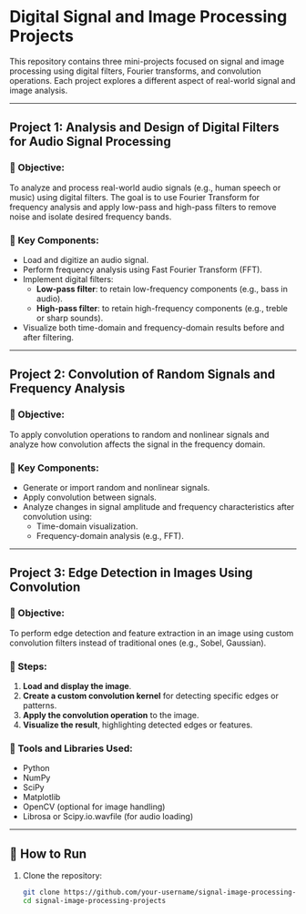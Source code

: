 # Digital Signal and Image Processing Projects

This repository contains three mini-projects focused on signal and image processing using digital filters, Fourier transforms, and convolution operations. Each project explores a different aspect of real-world signal and image analysis.

---

## Project 1: **Analysis and Design of Digital Filters for Audio Signal Processing**

### 📌 Objective:
To analyze and process real-world audio signals (e.g., human speech or music) using digital filters. The goal is to use Fourier Transform for frequency analysis and apply low-pass and high-pass filters to remove noise and isolate desired frequency bands.

### 🔧 Key Components:
- Load and digitize an audio signal.
- Perform frequency analysis using Fast Fourier Transform (FFT).
- Implement digital filters:
  - **Low-pass filter**: to retain low-frequency components (e.g., bass in audio).
  - **High-pass filter**: to retain high-frequency components (e.g., treble or sharp sounds).
- Visualize both time-domain and frequency-domain results before and after filtering.

---

## Project 2: **Convolution of Random Signals and Frequency Analysis**

### 📌 Objective:
To apply convolution operations to random and nonlinear signals and analyze how convolution affects the signal in the frequency domain.

### 🔧 Key Components:
- Generate or import random and nonlinear signals.
- Apply convolution between signals.
- Analyze changes in signal amplitude and frequency characteristics after convolution using:
  - Time-domain visualization.
  - Frequency-domain analysis (e.g., FFT).

---

## Project 3: **Edge Detection in Images Using Convolution**

### 📌 Objective:
To perform edge detection and feature extraction in an image using custom convolution filters instead of traditional ones (e.g., Sobel, Gaussian).

### 🧭 Steps:
1. **Load and display the image**.
2. **Create a custom convolution kernel** for detecting specific edges or patterns.
3. **Apply the convolution operation** to the image.
4. **Visualize the result**, highlighting detected edges or features.

### 🔧 Tools and Libraries Used:
- Python
- NumPy
- SciPy
- Matplotlib
- OpenCV (optional for image handling)
- Librosa or Scipy.io.wavfile (for audio loading)

---

## 🔄 How to Run

1. Clone the repository:
   ```bash
   git clone https://github.com/your-username/signal-image-processing-projects.git
   cd signal-image-processing-projects
